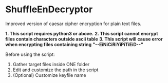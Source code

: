# ShuffleEnDecryptor
Improved version of caesar cipher encryption for plain text files.

**1. This script requires python3 or above.**
**2. This script cannot encrypt files contain characters outside ascii table**
**3. This script will cause error when encrypting files containing string "--EiNiCiRiYiPiTiEiD--"**

Before using the script:
1. Gather target files inside ONE folder
2. Edit and customize the path in the script
3. (Optional) Customize keyfile name
